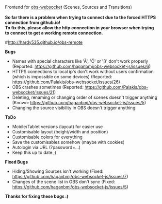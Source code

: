 Frontend for <a href="https://github.com/Palakis/obs-websocket">obs-websocket</a> (Scenes, Sources and Transitions)<br/><br/>
<b>So far there is a problem when trying to connect due to the forced HTTPS connection from github.io!</b><br/>
<b>To fix this, please allow the http connection in your browser when trying to connect to get a working remote connection.</b>

#http://hardy535.github.io/obs-remote

<b>Bugs</b>
- Names with special characters like 'Ä', 'Ö' or 'ß' don't work properly (Reported: https://github.com/haganbmj/obs-websocket-js/issues/6)
- HTTPS connections to local ip's don't work without users confirmation (which is impossible on some devices) (Reported: https://github.com/Palakis/obs-websocket/issues/26)
- OBS crashes sometimes (Reported: https://github.com/Palakis/obs-websocket/issues/21)
- Deleting, renaming or changing order of scenes doesn't trigger anything (Known: https://github.com/haganbmj/obs-websocket-js/issues/5)
- Changing the source visibility in OBS doesn't trigger anything

<b>ToDo</b>
- Mobile/Tablet versions (layout) for easier use
- Customisable layout (height/width and position)
- Customisable colors for everything
- Save the customisables somehow (maybe with cookies)
- Autologin via URL (?password=...)
- Keep this up to date ;)

<b>Fixed Bugs</b>
- Hiding/Showing Sources isn't working (Fixed: https://github.com/haganbmj/obs-websocket-js/issues/7)
- Changes of the scene list in OBS don't sync (Fixed: https://github.com/haganbmj/obs-websocket-js/issues/5)

<b>Thanks for fixing these bugs :)</b>
